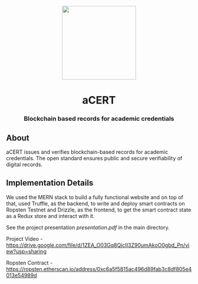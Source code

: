 <p align="center">
  <img height=200px src="./client/src/images/logo.png" >         
</p>

<h1 align="center"> aCERT </h1>
<h3 align="center"> Blockchain based records for academic credentials <h3>

<!-- <div align="center">
  
 
  [![made-with-react](https://img.shields.io/badge/React-2.1.5-brightgreen.svg?style=for-the-badge)](https://github.com/facebook/create-react-app)
   [![](https://img.shields.io/badge/-Ethereum-lightgrey.svg?style=for-the-badge)](https://www.ethereum.org/)
    ![](https://img.shields.io/badge/Smart%20-Contract-lightgrey.svg?style=for-the-badge)
 ![](https://img.shields.io/github/forks/nikhildsahu/E-Certify.svg?style=for-the-badge) 
  ![](https://img.shields.io/github/stars/nikhildsahu/E-Certify.svg?style=for-the-badge) 
  ![](https://img.shields.io/github/license/nikhildsahu/E-Certify.svg?style=for-the-badge)
  
 </div> -->
  

## About
aCERT issues and verifies blockchain-based records for academic credentials. The open standard ensures public and secure verifiability of digital records.
  
## Implementation Details
We used the MERN stack to build a fully functional website and on top of that, used Truffle, as the backend, to write and deploy smart contracts on Ropsten Testnet and Drizzle, as the frontend, to get the smart contract state as a Redux store and interact with it. 
  
See the project presentation *presentation.pdf* in the main directory.
  
Project Video - https://drive.google.com/file/d/1ZEA_O03Gq8QjcII3Z90umAkoO0gbd_Pn/view?usp=sharing

Ropsten Contract - https://ropsten.etherscan.io/address/0xc6a5f5815ac496d89fab3c8df805e4013e54989d 
  
  

